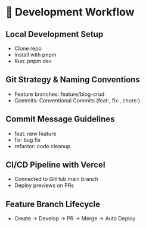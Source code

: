 # 🚀 Development Workflow

## Local Development Setup

- Clone repo
- Install with pnpm
- Run: pnpm dev

## Git Strategy & Naming Conventions

- Feature branches: feature/blog-crud
- Commits: Conventional Commits (feat:, fix:, chore:)

## Commit Message Guidelines

- feat: new feature
- fix: bug fix
- refactor: code cleanup

## CI/CD Pipeline with Vercel

- Connected to GitHub main branch
- Deploy previews on PRs

## Feature Branch Lifecycle

- Create → Develop → PR → Merge → Auto Deploy